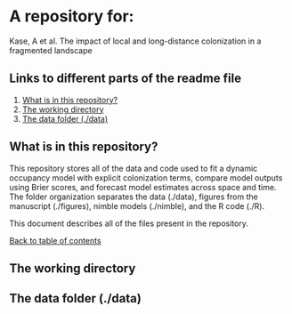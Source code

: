 # A repository for:

Kase, A et al. The impact of local and long-distance colonization in a fragmented landscape

## Links to different parts of the readme file

1. [What is in this repository?](##what-is-in-this-repository?)
2. [The working directory](##the-working-directory)
3. [The data folder (./data)](##the-data-folder-(./data))

## What is in this repository?
This repository stores all of the data and code used to fit a dynamic occupancy model with explicit colonization terms, compare model outputs using Brier scores, and forecast model estimates across space and time. The folder organization separates the data (./data), figures from the manuscript (./figures), nimble models (./nimble), and the R code (./R).

This document describes all of the files present in the repository.

[Back to table of contents](##links-to-different-parts-of-the-readme-file)

## The working directory

## The data folder (./data)
